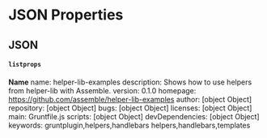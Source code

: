 
# JSON Properties

## JSON

#### `listprops`

**Name**
name: helper-lib-examples
description: Shows how to use helpers from helper-lib with Assemble.
version: 0.1.0
homepage: https://github.com/assemble/helper-lib-examples
author: [object Object]
repository: [object Object]
bugs: [object Object]
licenses: [object Object]
main: Gruntfile.js
scripts: [object Object]
devDependencies: [object Object]
keywords: gruntplugin,helpers,handlebars helpers,handlebars,templates

